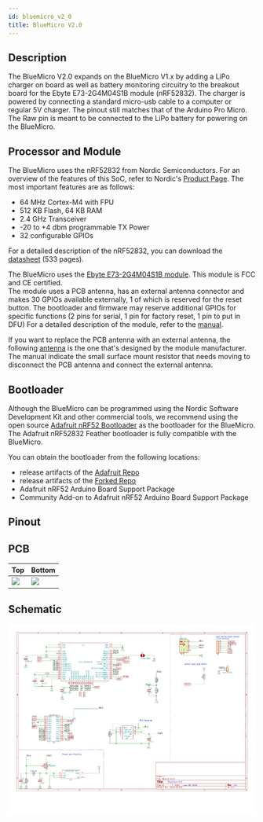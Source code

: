 ```yaml
---
id: bluemicro_v2_0
title: BlueMicro V2.0
---
```


## Description

The BlueMicro V2.0 expands on the BlueMicro V1.x by adding a LiPo charger on board as well as battery monitoring circuitry to the breakout board for the Ebyte E73-2G4M04S1B module (nRF52832). The charger is powered by connecting a standard micro-usb cable to a computer or regular 5V charger.  The pinout still matches that of the Arduino Pro Micro.  The Raw pin is meant to be connected to the LiPo battery for powering on the BlueMicro.

## Processor and Module

The BlueMicro uses the nRF52832 from Nordic Semiconductors. For an overview of the features of this SoC, refer to Nordic's [Product Page](https://www.nordicsemi.com/Products/Low-power-short-range-wireless/nRF52832).  The most important features are as follows:

* 64 MHz Cortex-M4 with FPU
* 512 KB Flash, 64 KB RAM
* 2.4 GHz Transceiver
* -20 to +4 dbm programmable TX Power
* 32 configurable GPIOs

For a detailed description of the nRF52832, you can download the [datasheet](http://infocenter.nordicsemi.com/pdf/nRF52832_PS_v1.4.pdf) (533 pages).

The BlueMicro uses the [Ebyte E73-2G4M04S1B module](https://s.click.aliexpress.com/e/_ACxA0g). This module is FCC and CE certified.  
The module uses a PCB antenna, has an external antenna connector and makes 30 GPIOs available externally, 1 of which is reserved for the reset button.  The bootloader and firmware may reserve additional GPIOs for specific functions (2 pins for serial, 1 pin for factory reset, 1 pin to put in DFU)
For a detailed description of the module, refer to the [manual](http://www.ebyte.com/en/downpdf.aspx?id=243).

If you want to replace the PCB antenna with an external antenna, the following [antenna](https://s.click.aliexpress.com/e/_A1WdTb) is the one that's designed by the module manufacturer.  The manual indicate the small surface mount resistor that needs moving to disconnect the PCB antenna and connect the external antenna.

## Bootloader

Although the BlueMicro can be programmed using the Nordic Software Development Kit and other commercial tools, we recommend using the open source [Adafruit nRF52 Bootloader](https://github.com/adafruit/Adafruit_nRF52_Bootloader) as the bootloader for the BlueMicro.  The Adafruit nRF52832 Feather bootloader is fully compatible with the BlueMicro.

You can obtain the bootloader from the following locations:

* release artifacts of the [Adafruit Repo](https://github.com/adafruit/Adafruit_nRF52_Bootloader/releases)
* release artifacts of the [Forked Repo](https://github.com/jpconstantineau/Adafruit_nRF52_Bootloader/releases)
* Adafruit nRF52 Arduino Board Support Package
* Community Add-on to Adafruit nRF52 Arduino Board Support Package

## Pinout

## PCB
| Top  | Bottom  |
|---|---|
| <img src="http://nrf52.jpconstantineau.com/img/pcb_top_bluemicro2.0c.svg " width="200" />   | <img src="http://nrf52.jpconstantineau.com/img/pcb_bottom_bluemicro2.0c.svg " width="200" />  |


## Schematic

![img](../static/img/schematic_bluemicro2.0c.png)
